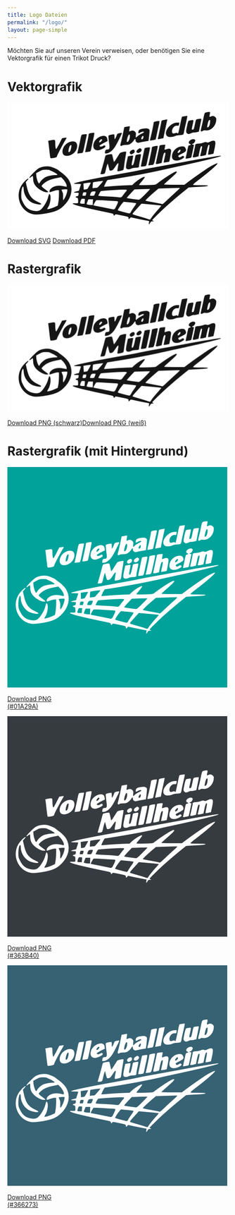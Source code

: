 ```yaml
---
title: Logo Dateien
permalink: "/logo/"
layout: page-simple
---
```


Möchten Sie auf unseren Verein verweisen, oder benötigen Sie eine Vektorgrafik für einen Trikot Druck?

<div class="logo-download">
<h1>Vektorgrafik</h1>
<p class="text-center"><img src="/img/vcm-banner.svg" class="img-fluid"></p>
<p class="text-center"><a href="/logo/logo.svg" download>Download SVG</a> <a href="/logo/logo.pdf" download>Download PDF</a></p>

<h1>Rastergrafik</h1>
<p class="text-center"><img src="/img/vcm-banner.png" class="img-fluid"></p>
<p class="text-center"><a href="/logo/logo-schwarz.png" download>Download PNG (schwarz)</a><a href="/logo/logo-weiss.png" download>Download PNG (weiß)</a></p>

<h1>Rastergrafik (mit Hintergrund)</h1>
<div class="row pt-2 mx-5 mx-md-0">
    <div class="col-12 col-md-4">
    <p class="text-center"><img src="/logo/logo-01A29A-500.png" class="img-fluid"></p>
    <p class="text-center"><a class="m-0" href="/logo/logo-01A29A.png" download>Download PNG<br>(#01A29A)</a></p>
    </div>
    <div class="col-12 col-md-4">
    <p class="text-center"><img src="/logo/logo-363B40-500.png" class="img-fluid"></p>
    <p class="text-center"><a class="m-0" href="/logo/logo-363B40.png" download>Download PNG<br>(#363B40)</a></p>
    </div>
    <div class="col-12 col-md-4">
    <p class="text-center"><img src="/logo/logo-366273-500.png" class="img-fluid"></p>
    <p class="text-center"><a class="m-0" href="/logo/logo-366273.png" download>Download PNG<br>(#366273)</a></p>
    </div>
</div>

</div>
